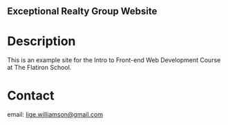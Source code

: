 Exceptional Realty Group Website
---

# Description

This is an example site for the Intro to Front-end Web Development Course at The Flatiron School.

# Contact

email: lige.williamson@gmail.com